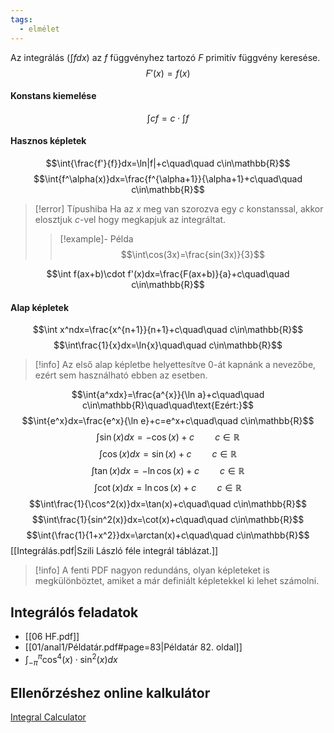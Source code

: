 ```yaml
---
tags:
  - elmélet
---
```

Az integrálás ($\int fdx$) az $f$ függvényhez tartozó $F$ primitív függvény keresése.
$$F'(x)=f(x)$$
#### Konstans kiemelése
$$\int{cf}=c\cdot\int{f}$$
#### Hasznos képletek
$$\int{\frac{f'}{f}}dx=\ln|f|+c\quad\quad c\in\mathbb{R}$$
$$\int{f^\alpha(x)}dx=\frac{f^{\alpha+1}}{\alpha+1}+c\quad\quad c\in\mathbb{R}$$
> [!error] Típushiba
> Ha az $x$ meg van szorozva egy $c$ konstanssal, akkor elosztjuk $c$-vel hogy megkapjuk az integráltat.
> > [!example]- Példa
> > $$\int\cos(3x)=\frac{sin(3x)}{3}$$

$$\int f(ax+b)\cdot f'(x)dx=\frac{F(ax+b)}{a}+c\quad\quad c\in\mathbb{R}$$
#### Alap képletek
$$\int x^ndx=\frac{x^{n+1}}{n+1}+c\quad\quad c\in\mathbb{R}$$
$$\int\frac{1}{x}dx=\ln{x}\quad\quad c\in\mathbb{R}$$
> [!info]
> Az első alap képletbe helyettesítve $0$-át kapnánk a nevezőbe, ezért sem használható ebben az esetben.

$$\int{a^xdx}=\frac{a^{x}}{\ln a}+c\quad\quad c\in\mathbb{R}\quad\quad\text{Ezért:}$$
$$\int{e^x}dx=\frac{e^x}{\ln e}+c=e^x+c\quad\quad c\in\mathbb{R}$$
$$\int{\sin(x)}dx=-\cos(x)+c\quad\quad c\in\mathbb{R}$$
$$\int\cos(x)dx=\sin(x) + c\quad\quad c\in\mathbb{R}$$
$$\int\tan(x)dx=-\ln\cos(x)+c\quad\quad c\in\mathbb{R}$$
$$\int\cot(x)dx=\ln\cos(x)+c\quad\quad c\in\mathbb{R}$$
$$\int\frac{1}{\cos^2(x)}dx=\tan(x)+c\quad\quad c\in\mathbb{R}$$
$$\int\frac{1}{sin^2(x)}dx=\cot(x)+c\quad\quad c\in\mathbb{R}$$
$$\int{\frac{1}{1+x^2}}dx=\arctan(x)+c\quad\quad c\in\mathbb{R}$$
[[Integrálás.pdf|Szili László féle integrál táblázat.]]
> [!info]
> A fenti PDF nagyon redundáns, olyan képleteket is megkülönböztet, amiket a már definiált képletekkel ki lehet számolni.
## Integrálós feladatok
- [[06 HF.pdf]]
- [[01/anal1/Példatár.pdf#page=83|Példatár 82. oldal]]
- $\int_{-\pi}^{\pi}{\cos^4(x)\cdot\sin^2(x)}dx$
## Ellenőrzéshez online kalkulátor
[Integral Calculator](https://www.integral-calculator.com)